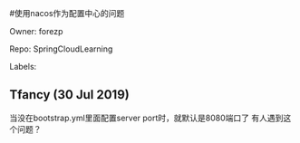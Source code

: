 #使用nacos作为配置中心的问题

Owner: forezp

Repo: SpringCloudLearning

Labels: 

## Tfancy (30 Jul 2019)

当没在bootstrap.yml里面配置server port时，就默认是8080端口了
有人遇到这个问题？

